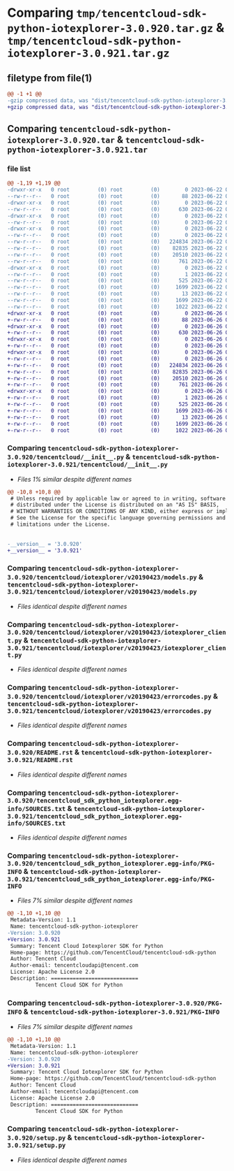 # Comparing `tmp/tencentcloud-sdk-python-iotexplorer-3.0.920.tar.gz` & `tmp/tencentcloud-sdk-python-iotexplorer-3.0.921.tar.gz`

## filetype from file(1)

```diff
@@ -1 +1 @@
-gzip compressed data, was "dist/tencentcloud-sdk-python-iotexplorer-3.0.920.tar", last modified: Thu Jun 22 00:25:52 2023, max compression
+gzip compressed data, was "dist/tencentcloud-sdk-python-iotexplorer-3.0.921.tar", last modified: Mon Jun 26 00:26:41 2023, max compression
```

## Comparing `tencentcloud-sdk-python-iotexplorer-3.0.920.tar` & `tencentcloud-sdk-python-iotexplorer-3.0.921.tar`

### file list

```diff
@@ -1,19 +1,19 @@
-drwxr-xr-x   0 root         (0) root         (0)        0 2023-06-22 00:25:52.000000 tencentcloud-sdk-python-iotexplorer-3.0.920/
--rw-r--r--   0 root         (0) root         (0)       88 2023-06-22 00:25:52.000000 tencentcloud-sdk-python-iotexplorer-3.0.920/setup.cfg
-drwxr-xr-x   0 root         (0) root         (0)        0 2023-06-22 00:25:52.000000 tencentcloud-sdk-python-iotexplorer-3.0.920/tencentcloud/
--rw-r--r--   0 root         (0) root         (0)      630 2023-06-22 00:25:52.000000 tencentcloud-sdk-python-iotexplorer-3.0.920/tencentcloud/__init__.py
-drwxr-xr-x   0 root         (0) root         (0)        0 2023-06-22 00:25:52.000000 tencentcloud-sdk-python-iotexplorer-3.0.920/tencentcloud/iotexplorer/
--rw-r--r--   0 root         (0) root         (0)        0 2023-06-22 00:25:52.000000 tencentcloud-sdk-python-iotexplorer-3.0.920/tencentcloud/iotexplorer/__init__.py
-drwxr-xr-x   0 root         (0) root         (0)        0 2023-06-22 00:25:52.000000 tencentcloud-sdk-python-iotexplorer-3.0.920/tencentcloud/iotexplorer/v20190423/
--rw-r--r--   0 root         (0) root         (0)        0 2023-06-22 00:25:52.000000 tencentcloud-sdk-python-iotexplorer-3.0.920/tencentcloud/iotexplorer/v20190423/__init__.py
--rw-r--r--   0 root         (0) root         (0)   224834 2023-06-22 00:25:52.000000 tencentcloud-sdk-python-iotexplorer-3.0.920/tencentcloud/iotexplorer/v20190423/models.py
--rw-r--r--   0 root         (0) root         (0)    82835 2023-06-22 00:25:52.000000 tencentcloud-sdk-python-iotexplorer-3.0.920/tencentcloud/iotexplorer/v20190423/iotexplorer_client.py
--rw-r--r--   0 root         (0) root         (0)    20510 2023-06-22 00:25:52.000000 tencentcloud-sdk-python-iotexplorer-3.0.920/tencentcloud/iotexplorer/v20190423/errorcodes.py
--rw-r--r--   0 root         (0) root         (0)      761 2023-06-22 00:25:52.000000 tencentcloud-sdk-python-iotexplorer-3.0.920/README.rst
-drwxr-xr-x   0 root         (0) root         (0)        0 2023-06-22 00:25:52.000000 tencentcloud-sdk-python-iotexplorer-3.0.920/tencentcloud_sdk_python_iotexplorer.egg-info/
--rw-r--r--   0 root         (0) root         (0)        1 2023-06-22 00:25:52.000000 tencentcloud-sdk-python-iotexplorer-3.0.920/tencentcloud_sdk_python_iotexplorer.egg-info/dependency_links.txt
--rw-r--r--   0 root         (0) root         (0)      525 2023-06-22 00:25:52.000000 tencentcloud-sdk-python-iotexplorer-3.0.920/tencentcloud_sdk_python_iotexplorer.egg-info/SOURCES.txt
--rw-r--r--   0 root         (0) root         (0)     1699 2023-06-22 00:25:52.000000 tencentcloud-sdk-python-iotexplorer-3.0.920/tencentcloud_sdk_python_iotexplorer.egg-info/PKG-INFO
--rw-r--r--   0 root         (0) root         (0)       13 2023-06-22 00:25:52.000000 tencentcloud-sdk-python-iotexplorer-3.0.920/tencentcloud_sdk_python_iotexplorer.egg-info/top_level.txt
--rw-r--r--   0 root         (0) root         (0)     1699 2023-06-22 00:25:52.000000 tencentcloud-sdk-python-iotexplorer-3.0.920/PKG-INFO
--rw-r--r--   0 root         (0) root         (0)     1022 2023-06-22 00:25:52.000000 tencentcloud-sdk-python-iotexplorer-3.0.920/setup.py
+drwxr-xr-x   0 root         (0) root         (0)        0 2023-06-26 00:26:41.000000 tencentcloud-sdk-python-iotexplorer-3.0.921/
+-rw-r--r--   0 root         (0) root         (0)       88 2023-06-26 00:26:41.000000 tencentcloud-sdk-python-iotexplorer-3.0.921/setup.cfg
+drwxr-xr-x   0 root         (0) root         (0)        0 2023-06-26 00:26:41.000000 tencentcloud-sdk-python-iotexplorer-3.0.921/tencentcloud/
+-rw-r--r--   0 root         (0) root         (0)      630 2023-06-26 00:26:41.000000 tencentcloud-sdk-python-iotexplorer-3.0.921/tencentcloud/__init__.py
+drwxr-xr-x   0 root         (0) root         (0)        0 2023-06-26 00:26:41.000000 tencentcloud-sdk-python-iotexplorer-3.0.921/tencentcloud/iotexplorer/
+-rw-r--r--   0 root         (0) root         (0)        0 2023-06-26 00:26:41.000000 tencentcloud-sdk-python-iotexplorer-3.0.921/tencentcloud/iotexplorer/__init__.py
+drwxr-xr-x   0 root         (0) root         (0)        0 2023-06-26 00:26:41.000000 tencentcloud-sdk-python-iotexplorer-3.0.921/tencentcloud/iotexplorer/v20190423/
+-rw-r--r--   0 root         (0) root         (0)        0 2023-06-26 00:26:41.000000 tencentcloud-sdk-python-iotexplorer-3.0.921/tencentcloud/iotexplorer/v20190423/__init__.py
+-rw-r--r--   0 root         (0) root         (0)   224834 2023-06-26 00:26:41.000000 tencentcloud-sdk-python-iotexplorer-3.0.921/tencentcloud/iotexplorer/v20190423/models.py
+-rw-r--r--   0 root         (0) root         (0)    82835 2023-06-26 00:26:41.000000 tencentcloud-sdk-python-iotexplorer-3.0.921/tencentcloud/iotexplorer/v20190423/iotexplorer_client.py
+-rw-r--r--   0 root         (0) root         (0)    20510 2023-06-26 00:26:41.000000 tencentcloud-sdk-python-iotexplorer-3.0.921/tencentcloud/iotexplorer/v20190423/errorcodes.py
+-rw-r--r--   0 root         (0) root         (0)      761 2023-06-26 00:26:41.000000 tencentcloud-sdk-python-iotexplorer-3.0.921/README.rst
+drwxr-xr-x   0 root         (0) root         (0)        0 2023-06-26 00:26:41.000000 tencentcloud-sdk-python-iotexplorer-3.0.921/tencentcloud_sdk_python_iotexplorer.egg-info/
+-rw-r--r--   0 root         (0) root         (0)        1 2023-06-26 00:26:41.000000 tencentcloud-sdk-python-iotexplorer-3.0.921/tencentcloud_sdk_python_iotexplorer.egg-info/dependency_links.txt
+-rw-r--r--   0 root         (0) root         (0)      525 2023-06-26 00:26:41.000000 tencentcloud-sdk-python-iotexplorer-3.0.921/tencentcloud_sdk_python_iotexplorer.egg-info/SOURCES.txt
+-rw-r--r--   0 root         (0) root         (0)     1699 2023-06-26 00:26:41.000000 tencentcloud-sdk-python-iotexplorer-3.0.921/tencentcloud_sdk_python_iotexplorer.egg-info/PKG-INFO
+-rw-r--r--   0 root         (0) root         (0)       13 2023-06-26 00:26:41.000000 tencentcloud-sdk-python-iotexplorer-3.0.921/tencentcloud_sdk_python_iotexplorer.egg-info/top_level.txt
+-rw-r--r--   0 root         (0) root         (0)     1699 2023-06-26 00:26:41.000000 tencentcloud-sdk-python-iotexplorer-3.0.921/PKG-INFO
+-rw-r--r--   0 root         (0) root         (0)     1022 2023-06-26 00:26:41.000000 tencentcloud-sdk-python-iotexplorer-3.0.921/setup.py
```

### Comparing `tencentcloud-sdk-python-iotexplorer-3.0.920/tencentcloud/__init__.py` & `tencentcloud-sdk-python-iotexplorer-3.0.921/tencentcloud/__init__.py`

 * *Files 1% similar despite different names*

```diff
@@ -10,8 +10,8 @@
 # Unless required by applicable law or agreed to in writing, software
 # distributed under the License is distributed on an "AS IS" BASIS,
 # WITHOUT WARRANTIES OR CONDITIONS OF ANY KIND, either express or implied.
 # See the License for the specific language governing permissions and
 # limitations under the License.
 
 
-__version__ = '3.0.920'
+__version__ = '3.0.921'
```

### Comparing `tencentcloud-sdk-python-iotexplorer-3.0.920/tencentcloud/iotexplorer/v20190423/models.py` & `tencentcloud-sdk-python-iotexplorer-3.0.921/tencentcloud/iotexplorer/v20190423/models.py`

 * *Files identical despite different names*

### Comparing `tencentcloud-sdk-python-iotexplorer-3.0.920/tencentcloud/iotexplorer/v20190423/iotexplorer_client.py` & `tencentcloud-sdk-python-iotexplorer-3.0.921/tencentcloud/iotexplorer/v20190423/iotexplorer_client.py`

 * *Files identical despite different names*

### Comparing `tencentcloud-sdk-python-iotexplorer-3.0.920/tencentcloud/iotexplorer/v20190423/errorcodes.py` & `tencentcloud-sdk-python-iotexplorer-3.0.921/tencentcloud/iotexplorer/v20190423/errorcodes.py`

 * *Files identical despite different names*

### Comparing `tencentcloud-sdk-python-iotexplorer-3.0.920/README.rst` & `tencentcloud-sdk-python-iotexplorer-3.0.921/README.rst`

 * *Files identical despite different names*

### Comparing `tencentcloud-sdk-python-iotexplorer-3.0.920/tencentcloud_sdk_python_iotexplorer.egg-info/SOURCES.txt` & `tencentcloud-sdk-python-iotexplorer-3.0.921/tencentcloud_sdk_python_iotexplorer.egg-info/SOURCES.txt`

 * *Files identical despite different names*

### Comparing `tencentcloud-sdk-python-iotexplorer-3.0.920/tencentcloud_sdk_python_iotexplorer.egg-info/PKG-INFO` & `tencentcloud-sdk-python-iotexplorer-3.0.921/tencentcloud_sdk_python_iotexplorer.egg-info/PKG-INFO`

 * *Files 7% similar despite different names*

```diff
@@ -1,10 +1,10 @@
 Metadata-Version: 1.1
 Name: tencentcloud-sdk-python-iotexplorer
-Version: 3.0.920
+Version: 3.0.921
 Summary: Tencent Cloud Iotexplorer SDK for Python
 Home-page: https://github.com/TencentCloud/tencentcloud-sdk-python
 Author: Tencent Cloud
 Author-email: tencentcloudapi@tencent.com
 License: Apache License 2.0
 Description: ============================
         Tencent Cloud SDK for Python
```

### Comparing `tencentcloud-sdk-python-iotexplorer-3.0.920/PKG-INFO` & `tencentcloud-sdk-python-iotexplorer-3.0.921/PKG-INFO`

 * *Files 7% similar despite different names*

```diff
@@ -1,10 +1,10 @@
 Metadata-Version: 1.1
 Name: tencentcloud-sdk-python-iotexplorer
-Version: 3.0.920
+Version: 3.0.921
 Summary: Tencent Cloud Iotexplorer SDK for Python
 Home-page: https://github.com/TencentCloud/tencentcloud-sdk-python
 Author: Tencent Cloud
 Author-email: tencentcloudapi@tencent.com
 License: Apache License 2.0
 Description: ============================
         Tencent Cloud SDK for Python
```

### Comparing `tencentcloud-sdk-python-iotexplorer-3.0.920/setup.py` & `tencentcloud-sdk-python-iotexplorer-3.0.921/setup.py`

 * *Files identical despite different names*

